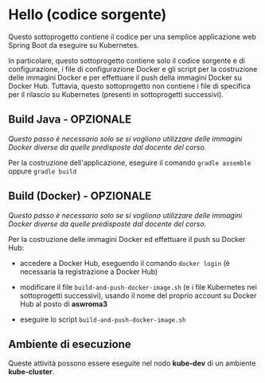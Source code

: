 # Hello (codice sorgente)

Questo sottoprogetto contiene il codice per una semplice applicazione web Spring Boot da eseguire su Kubernetes. 

In particolare, questo sottoprogetto contiene solo il codice sorgente e di configurazione, i file di configurazione Docker e gli script per la costruzione delle immagini Docker e per effettuare il push della immagini Docker su Docker Hub. 
Tuttavia, questo sottoprogetto non contiene i file di specifica per il rilascio su Kubernetes (presenti in sottoprogetti successivi). 

## Build Java - OPZIONALE 

*Questo passo è necessario solo se si vogliono utilizzare delle immagini Docker diverse da quelle predisposte dal docente del corso.*

Per la costruzione dell'applicazione, eseguire il comando `gradle assemble` oppure `gradle build`

## Build (Docker) - OPZIONALE 

*Questo passo è necessario solo se si vogliono utilizzare delle immagini Docker diverse da quelle predisposte dal docente del corso.*

Per la costruzione delle immagini Docker ed effettuare il push su Docker Hub: 

* accedere a Docker Hub, eseguendo il comando `docker login` (è necessaria la registrazione a Docker Hub)

* modificare il file `build-and-push-docker-image.sh` (e i file Kubernetes nei sottoprogetti successivi), usando il nome del proprio account su Docker Hub al posto di **aswroma3** 

* eseguire lo script `build-and-push-docker-image.sh` 

## Ambiente di esecuzione 

Queste attività possono essere eseguite nel nodo **kube-dev** di un ambiente **kube-cluster**. 


